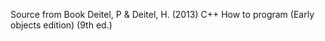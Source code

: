 Source from Book
Deitel, P & Deitel, H. (2013) C++ How to program (Early objects edition) (9th ed.) 
